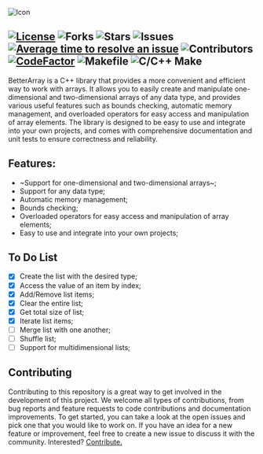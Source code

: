 ![Icon](https://upload.wikimedia.org/wikipedia/commons/thumb/b/bf/CPT-programming-array.svg/2560px-CPT-programming-array.svg.png)

[![License](https://img.shields.io/badge/license-MIT-blue.svg)](https://github.com/uesleibros/BetterArray/blob/master/LICENSE)
![Forks](https://img.shields.io/github/forks/uesleibros/BetterArray)
![Stars](https://img.shields.io/github/stars/uesleibros/BetterArray.svg)
![Issues](https://img.shields.io/github/issues/uesleibros/BetterArray.svg)
[![Average time to resolve an issue](http://isitmaintained.com/badge/resolution/uesleibros/BetterArray.svg)](http://isitmaintained.com/project/uesleibros/BetterArray "Average time to resolve an issue")
![Contributors](https://img.shields.io/github/contributors/uesleibros/BetterArray.svg)
[![CodeFactor](https://www.codefactor.io/repository/github/uesleibros/betterarray/badge)]()
![Makefile](https://github.com/uesleibros/BetterArray/actions/workflows/makefile.yml/badge.svg)
![C/C++ Make](https://github.com/uesleibros/BetterArray/actions/workflows/c-cpp.yml/badge.svg)
----
BetterArray is a C++ library that provides a more convenient and efficient way to work with arrays. It allows you to easily create and manipulate one-dimensional and two-dimensional arrays of any data type, and provides various useful features such as bounds checking, automatic memory management, and overloaded operators for easy access and manipulation of array elements. The library is designed to be easy to use and integrate into your own projects, and comes with comprehensive documentation and unit tests to ensure correctness and reliability.

## Features:

- ~Support for one-dimensional and two-dimensional arrays~;
- Support for any data type;
- Automatic memory management;
- Bounds checking;
- Overloaded operators for easy access and manipulation of array elements;
- Easy to use and integrate into your own projects;

## To Do List
- [x] Create the list with the desired type;
- [x] Access the value of an item by index;
- [x] Add/Remove list items;
- [x] Clear the entire list;
- [x] Get total size of list;
- [x] Iterate list items;
- [ ] Merge list with one another;
- [ ] Shuffle list;
- [ ] Support for multidimensional lists;

## Contributing
Contributing to this repository is a great way to get involved in the development of this project. We welcome all types of contributions, from bug reports and feature requests to code contributions and documentation improvements. To get started, you can take a look at the open issues and pick one that you would like to work on. If you have an idea for a new feature or improvement, feel free to create a new issue to discuss it with the community. Interested? [Contribute.](https://github.com/uesleibros/BetterArray/pulls)

